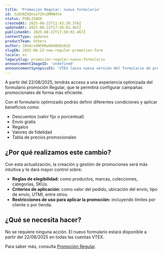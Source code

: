 ```yaml
---
title: 'Promoción Regular: nuevo formulario'
id: 3iQCNZXQnsa72kcGMHN4tm
status: PUBLISHED
createdAt: 2025-08-22T11:43:38.376Z
updatedAt: 2025-08-22T17:50:02.467Z
publishedAt: 2025-08-22T17:50:02.467Z
contentType: updates
productTeam: Others
author: 2AhArvGNSPKwUAd8GOz0iU
slugEN: 2025-08-22-new-regular-promotion-form
locale: es
legacySlug: promocion-regular-nuevo-formulario
announcementImageID: 'undefined'
announcementSynopsisES: 'VTEX lanza nueva versión del formulario de promoción Regular con usabilidad optimizada.'
---
```


A partir del 22/08/2025, tendrás acceso a una experiencia optimizada del formulario promoción Regular, que te permitirá configurar campañas promocionales de forma más eficiente.

Con el formulario optimizado podrás definir diferentes condiciones y aplicar beneficios como:

- Descuentos (valor fijo o porcentual)
- Envío gratis
- Regalos
- Valores de fidelidad
- Tabla de precios promocionales

## ¿Por qué realizamos este cambio?
Con esta actualización, la creación y gestión de promociones será más intuitiva y te dará mayor control sobre:

- **Reglas de elegibilidad:** como productos, marcas, colecciones, categorías, SKUs.
- **Criterios de aplicación:** como valor del pedido, ubicación del envío, tipo de envío, UTMI, entre otros.
- **Restricciones de uso para aplicar la promoción:** incluyendo límites por cliente o por tienda.

## ¿Qué se necesita hacer?
No se requiere ninguna acción. El nuevo formulario estará disponible a partir del 22/08/2025 en todas las cuentas VTEX.

Para saber más, consulta [Promoción Regular](https://help.vtex.com/en/tutorial/promocao-regular-pt--tutorials_327).


